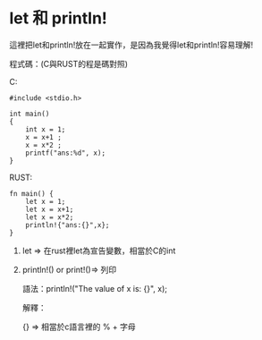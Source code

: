 # let 和 println!

這裡把let和println!放在一起實作，是因為我覺得let和println!容易理解!

程式碼：(C與RUST的程是碼對照)


C:
```
#include <stdio.h>

int main()
{
    int x = 1;
    x = x+1 ;
    x = x*2 ;
    printf("ans:%d", x);
}
```

RUST:
```
fn main() {
    let x = 1;
    let x = x+1;
    let x = x*2;
    println!{"ans:{}",x};
}
```
1. let => 在rust裡let為宣告變數，相當於C的int

2. println!() or print!()=> 列印

    語法：println!("The value of x is: {}", x);

    解釋：

    {} => 相當於c語言裡的 % + 字母


